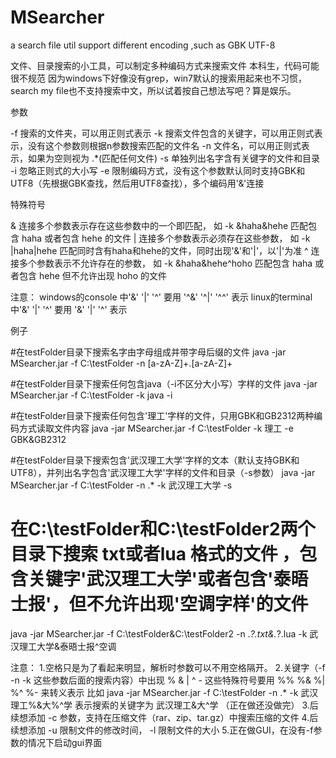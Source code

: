 MSearcher
=========

a search file util support different encoding ,such as GBK UTF-8

文件、目录搜索的小工具，可以制定多种编码方式来搜索文件
本科生，代码可能很不规范
因为windows下好像没有grep，win7默认的搜索用起来也不习惯，search my file也不支持搜索中文，所以试着按自己想法写吧？算是娱乐。

参数

  -f 搜索的文件夹，可以用正则式表示
  -k 搜索文件包含的关键字，可以用正则式表示，没有这个参数则根据n参数搜索匹配的文件名
  -n 文件名，可以用正则式表示，如果为空则视为 .*(匹配任何文件)
  -s 单独列出名字含有关键字的文件和目录
  -i 忽略正则式的大小写
  -e 限制编码方式，没有这个参数默认同时支持GBK和UTF8（先根据GBK查找，然后用UTF8查找），多个编码用'&'连接
  
特殊符号

  & 连接多个参数表示存在这些参数中的一个即匹配， 如 -k &haha&hehe 匹配包含 haha 或者包含 hehe 的文件
  | 连接多个参数表示必须存在这些参数， 如 -k |haha|hehe 匹配同时含有haha和hehe的文件，同时出现'&'和'|'，以'|'为准
  ^ 连接多个参数表示不允许存在的参数， 如 -k &haha&hehe^hoho 匹配包含 haha 或者包含 hehe 但不允许出现 hoho 的文件
  
注意：
  windows的console 中'&' '|' '^' 要用 '^&' '^|' '^^' 表示
  linux的terminal 中'&' '|' '^' 要用 '\&' '\|' '\^' 表示
  
例子

#在testFolder目录下搜索名字由字母组成并带字母后缀的文件
  java -jar MSearcher.jar -f C:\testFolder -n [a-zA-Z]+\.[a-zA-Z]+

#在testFolder目录下搜索任何包含java（-i不区分大小写）字样的文件
  java -jar MSearcher.jar -f C:\testFolder -k java -i

#在testFolder目录下搜索任何包含'理工'字样的文件，只用GBK和GB2312两种编码方式读取文件内容
  java -jar MSearcher.jar -f C:\testFolder -k 理工 -e GBK&GB2312

#在testFolder目录下搜索包含'武汉理工大学'字样的文本（默认支持GBK和UTF8），并列出名字包含'武汉理工大学'字样的文件和目录（-s参数）
  java -jar MSearcher.jar  -f C:\testFolder -n .*  -k 武汉理工大学 -s

# 在C:\testFolder和C:\testFolder2两个目录下搜索 txt或者lua 格式的文件 ，包含关键字'武汉理工大学'或者包含'泰晤士报'，但不允许出现'空调字样'的文件
  java -jar MSearcher.jar  -f C:\testFolder&C:\testFolder2 -n .*?\.txt&.*?\.lua  -k 武汉理工大学&泰晤士报^空调
  
注意：
1.空格只是为了看起来明显，解析时参数可以不用空格隔开。
2.关键字（-f -n -k 这些参数后面的搜索内容）中出现 % & | ^ - 这些特殊符号要用 %% %& %| %^ %- 来转义表示
  比如 java -jar MSearcher.jar  -f C:\testFolder -n .*  -k 武汉理工%&大%^学 表示搜索的关键字为 武汉理工&大^学
  （正在做还没做完）
3.后续想添加 -c 参数，支持在压缩文件（rar、zip、tar.gz）中搜索压缩的文件
4.后续想添加 -u 限制文件的修改时间， -l 限制文件的大小
5.正在做GUI，在没有-f参数的情况下启动gui界面



  
